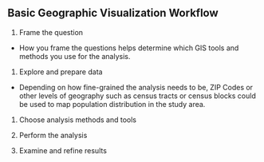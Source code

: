 ##  Basic Geographic Visualization Workflow

1. Frame the question
  - How you frame the questions helps determine which GIS tools and methods you use for the analysis.

1. Explore and prepare data
  - Depending on how fine-grained the analysis needs to be, ZIP Codes or other levels of geography such as census tracts or census blocks could be used to map population distribution in the study area.

1. Choose analysis methods and tools

1. Perform the analysis

1. Examine and refine results
